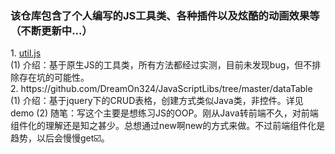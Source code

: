 <h3>该仓库包含了个人编写的JS工具类、各种插件以及炫酷的动画效果等（不断更新中...）</h3>
1. <a href="https://github.com/DreamOn324/JavaScriptLibs/blob/master/Util/util.js">util.js</a></br>                       
  (1) 介绍：基于原生JS的工具类，所有方法都经过实测，目前未发现bug，但不排除存在坑的可能性。</br>
2. https://github.com/DreamOn324/JavaScriptLibs/tree/master/dataTable</br>                                                     (1) 介绍：基于jquery下的CRUD表格，创建方式类似Java类，非控件。详见demo   
  (2) 随笔：写这个主要是想练习JS的OOP。刚从Java转前端不久，对前端组件化的理解还是知之甚少。总想通过new啊new的方式来做。不过前端组件化是趋势，以后会慢慢get☑️。

  
